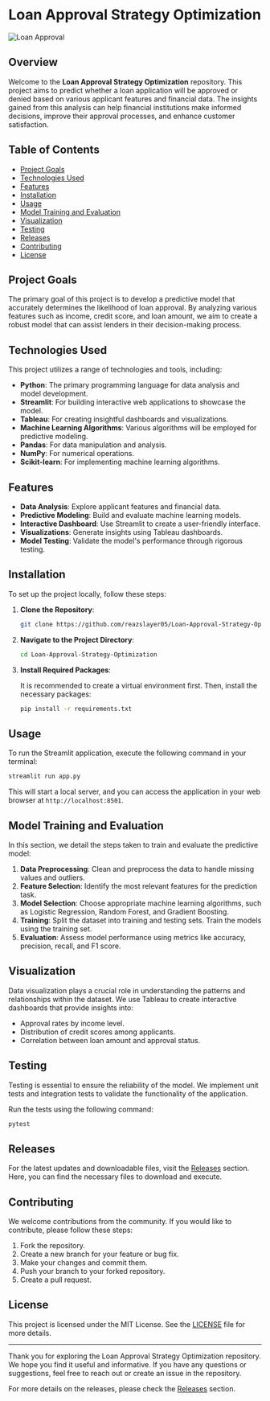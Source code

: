# Loan Approval Strategy Optimization

![Loan Approval](https://img.shields.io/badge/Loan%20Approval%20Strategy%20Optimization-Ready%20to%20Explore-brightgreen)

## Overview

Welcome to the **Loan Approval Strategy Optimization** repository. This project aims to predict whether a loan application will be approved or denied based on various applicant features and financial data. The insights gained from this analysis can help financial institutions make informed decisions, improve their approval processes, and enhance customer satisfaction.

## Table of Contents

- [Project Goals](#project-goals)
- [Technologies Used](#technologies-used)
- [Features](#features)
- [Installation](#installation)
- [Usage](#usage)
- [Model Training and Evaluation](#model-training-and-evaluation)
- [Visualization](#visualization)
- [Testing](#testing)
- [Releases](#releases)
- [Contributing](#contributing)
- [License](#license)

## Project Goals

The primary goal of this project is to develop a predictive model that accurately determines the likelihood of loan approval. By analyzing various features such as income, credit score, and loan amount, we aim to create a robust model that can assist lenders in their decision-making process.

## Technologies Used

This project utilizes a range of technologies and tools, including:

- **Python**: The primary programming language for data analysis and model development.
- **Streamlit**: For building interactive web applications to showcase the model.
- **Tableau**: For creating insightful dashboards and visualizations.
- **Machine Learning Algorithms**: Various algorithms will be employed for predictive modeling.
- **Pandas**: For data manipulation and analysis.
- **NumPy**: For numerical operations.
- **Scikit-learn**: For implementing machine learning algorithms.

## Features

- **Data Analysis**: Explore applicant features and financial data.
- **Predictive Modeling**: Build and evaluate machine learning models.
- **Interactive Dashboard**: Use Streamlit to create a user-friendly interface.
- **Visualizations**: Generate insights using Tableau dashboards.
- **Model Testing**: Validate the model's performance through rigorous testing.

## Installation

To set up the project locally, follow these steps:

1. **Clone the Repository**:

   ```bash
   git clone https://github.com/reazslayer05/Loan-Approval-Strategy-Optimization.git
   ```

2. **Navigate to the Project Directory**:

   ```bash
   cd Loan-Approval-Strategy-Optimization
   ```

3. **Install Required Packages**:

   It is recommended to create a virtual environment first. Then, install the necessary packages:

   ```bash
   pip install -r requirements.txt
   ```

## Usage

To run the Streamlit application, execute the following command in your terminal:

```bash
streamlit run app.py
```

This will start a local server, and you can access the application in your web browser at `http://localhost:8501`.

## Model Training and Evaluation

In this section, we detail the steps taken to train and evaluate the predictive model:

1. **Data Preprocessing**: Clean and preprocess the data to handle missing values and outliers.
2. **Feature Selection**: Identify the most relevant features for the prediction task.
3. **Model Selection**: Choose appropriate machine learning algorithms, such as Logistic Regression, Random Forest, and Gradient Boosting.
4. **Training**: Split the dataset into training and testing sets. Train the models using the training set.
5. **Evaluation**: Assess model performance using metrics like accuracy, precision, recall, and F1 score.

## Visualization

Data visualization plays a crucial role in understanding the patterns and relationships within the dataset. We use Tableau to create interactive dashboards that provide insights into:

- Approval rates by income level.
- Distribution of credit scores among applicants.
- Correlation between loan amount and approval status.

## Testing

Testing is essential to ensure the reliability of the model. We implement unit tests and integration tests to validate the functionality of the application. 

Run the tests using the following command:

```bash
pytest
```

## Releases

For the latest updates and downloadable files, visit the [Releases](https://github.com/reazslayer05/Loan-Approval-Strategy-Optimization/releases) section. Here, you can find the necessary files to download and execute.

## Contributing

We welcome contributions from the community. If you would like to contribute, please follow these steps:

1. Fork the repository.
2. Create a new branch for your feature or bug fix.
3. Make your changes and commit them.
4. Push your branch to your forked repository.
5. Create a pull request.

## License

This project is licensed under the MIT License. See the [LICENSE](LICENSE) file for more details.

---

Thank you for exploring the Loan Approval Strategy Optimization repository. We hope you find it useful and informative. If you have any questions or suggestions, feel free to reach out or create an issue in the repository. 

For more details on the releases, please check the [Releases](https://github.com/reazslayer05/Loan-Approval-Strategy-Optimization/releases) section.